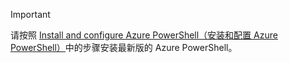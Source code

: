 > [!IMPORTANT]
> 请按照 [Install and configure Azure PowerShell（安装和配置 Azure PowerShell）](https://docs.microsoft.com/powershell/azureps-cmdlets-docs)中的步骤安装最新版的 Azure PowerShell。

<!---HONumber=Mooncake_0530_2016-->